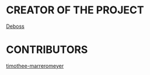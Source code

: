 # CREATOR OF THE PROJECT

[Deboss](https://github.com/Debboss)

# CONTRIBUTORS

[timothee-marreromeyer](https://github.com/timothee-marreromeyer)